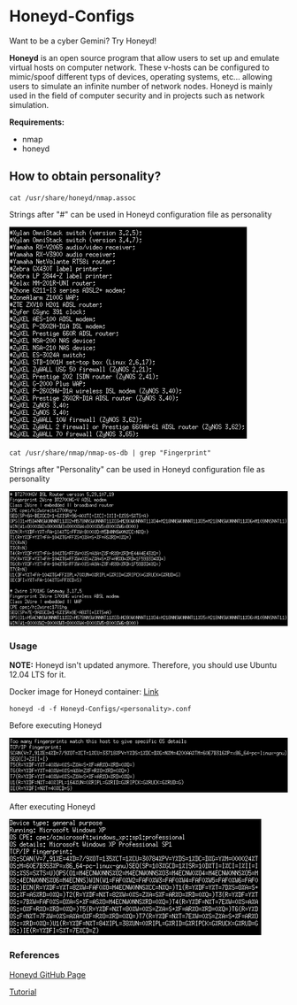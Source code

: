 # Honeyd-Configs
Want to be a cyber Gemini? Try Honeyd!

**Honeyd** is an open source program that allow users to set up and emulate virtual hosts on computer network. These v-hosts can be configured to mimic/spoof different typs of devices, operating systems, etc... allowing users to simulate an infinite number of network nodes. Honeyd is mainly used in the field of computer security and in projects such as network simulation.

**Requirements:**
* nmap
* honeyd

## How to obtain personality?
```console
cat /usr/share/honeyd/nmap.assoc
```

Strings after "#" can be used in Honeyd configuration file as personality

![nmap.assoc](https://github.com/0x4F776C/Honeyd-Configs/blob/main/screenshots/nmap.assoc.PNG)

```console
cat /usr/share/nmap/nmap-os-db | grep "Fingerprint"
```

Strings after "Personality" can be used in Honeyd configuration file as personality

![nmap-os-db](https://github.com/0x4F776C/Honeyd-Configs/blob/main/screenshots/nmap-os-db.PNG)

### Usage
**NOTE:** Honeyd isn't updated anymore. Therefore, you should use Ubuntu 12.04 LTS for it.

Docker image for Honeyd container: [Link](https://hub.docker.com/repository/docker/0x4f776c/imunes-honeyd)

```console
honeyd -d -f Honeyd-Configs/<personality>.conf
```

Before executing Honeyd

![Before](https://github.com/0x4F776C/Honeyd-Configs/blob/main/screenshots/before-honeyd.PNG)

After executing Honeyd

![After](https://github.com/0x4F776C/Honeyd-Configs/blob/main/screenshots/after-honeyd.PNG)

### References
[Honeyd GitHub Page](https://github.com/DataSoft/Honeyd)

[Tutorial](http://travisaltman.com/honeypot-honeyd-tutorial-part-1-getting-started/)
